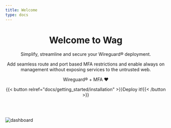 ```yaml
---
title: Welcome
type: docs
---
```


<link rel="stylesheet" href="/css/custom.css">

<div style="text-align:center">
<h1>Welcome to Wag</h1>
<p>
Simplify, streamline and secure your Wireguard® deployment.
</p>
<p>Add seamless route and port based MFA restrictions and enable always on management without exposing services to the untrusted web.</p>
<p>Wireguard® + MFA ❤️</p>

{{< button relref="docs/getting_started/installation" >}}Deploy it!{{< /button >}}

</div>

<br><br>

<img src="/img/show_ui/dashboard.png" alt="dashboard" class="shadow">
<br><br>
